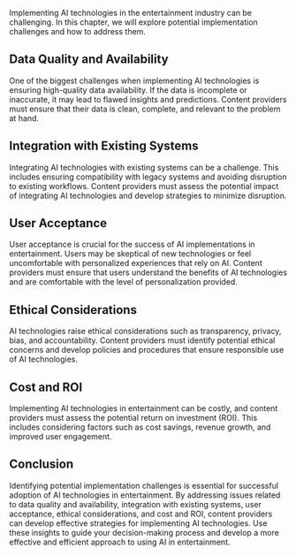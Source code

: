 

Implementing AI technologies in the entertainment industry can be challenging. In this chapter, we will explore potential implementation challenges and how to address them.

Data Quality and Availability
-----------------------------

One of the biggest challenges when implementing AI technologies is ensuring high-quality data availability. If the data is incomplete or inaccurate, it may lead to flawed insights and predictions. Content providers must ensure that their data is clean, complete, and relevant to the problem at hand.

Integration with Existing Systems
---------------------------------

Integrating AI technologies with existing systems can be a challenge. This includes ensuring compatibility with legacy systems and avoiding disruption to existing workflows. Content providers must assess the potential impact of integrating AI technologies and develop strategies to minimize disruption.

User Acceptance
---------------

User acceptance is crucial for the success of AI implementations in entertainment. Users may be skeptical of new technologies or feel uncomfortable with personalized experiences that rely on AI. Content providers must ensure that users understand the benefits of AI technologies and are comfortable with the level of personalization provided.

Ethical Considerations
----------------------

AI technologies raise ethical considerations such as transparency, privacy, bias, and accountability. Content providers must identify potential ethical concerns and develop policies and procedures that ensure responsible use of AI technologies.

Cost and ROI
------------

Implementing AI technologies in entertainment can be costly, and content providers must assess the potential return on investment (ROI). This includes considering factors such as cost savings, revenue growth, and improved user engagement.

Conclusion
----------

Identifying potential implementation challenges is essential for successful adoption of AI technologies in entertainment. By addressing issues related to data quality and availability, integration with existing systems, user acceptance, ethical considerations, and cost and ROI, content providers can develop effective strategies for implementing AI technologies. Use these insights to guide your decision-making process and develop a more effective and efficient approach to using AI in entertainment.
